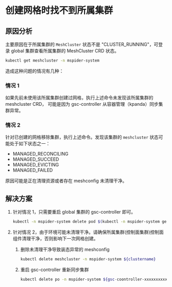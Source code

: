 # 创建网格时找不到所属集群

## 原因分析

主要原因在于所属集群的 `MeshCluster` 状态不是 "CLUSTER_RUNNING"，可登录 global 集群查看所属集群的 MeshCluster CRD 状态。

```bash
kubectl get meshcluster -n mspider-system
```

造成这种问题的情况有几种：

### 情况 1

如果先前未使用该所属集群创建过网格，执行上述命令未发现该所属集群的 meshcluster CRD，
可能是因为 gsc-controller 从容器管理（kpanda）同步集群异常。

### 情况 2

针对已创建的网格移除集群，执行上述命令。发现该集群的 `meshcluster` 状态可能处于如下状态之一：

- MANAGED_RECONCILING
- MANAGED_SUCCEED
- MANAGED_EVICTING
- MANAGED_FAILED

原因可能是正在清理资源或者存在 meshconfig 未清理干净。

## 解决方案

1. 针对情况 1，只需要重启 global 集群的 gsc-controller 即可。

    ```bash
    kubectl -n mspider-system delete pod $(kubectl -n mspider-system get pod -l app=mspider-gsc-controller -o 'jsonpath={.items.metadata.name}')
    ```

2. 针对情况 2，由于环境可能未清理干净。请确保所属集群(控制面集群)控制面组件清理干净，否则影响下一次网格创建。

    1. 删除未清理干净导致装态异常的 meshconfig

        ```bash
        kubectl delete meshcluster -n mspider-system ${clustername}
        ```

    1. 重启 gsc-controller 重新同步集群

        ```bash
        kubectl delete po -n mspider-system ${gsc-coontroller-xxxxxxxxxx}
        ```
